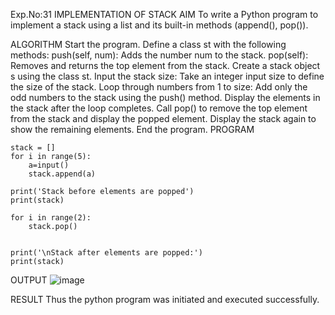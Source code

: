 Exp.No:31
IMPLEMENTATION OF STACK
AIM
To write a Python program to implement a stack using a list and its built-in methods (append(), pop()).

ALGORITHM
Start the program.
Define a class st with the following methods:
push(self, num): Adds the number num to the stack.
pop(self): Removes and returns the top element from the stack.
Create a stack object s using the class st.
Input the stack size: Take an integer input size to define the size of the stack.
Loop through numbers from 1 to size: Add only the odd numbers to the stack using the push() method.
Display the elements in the stack after the loop completes.
Call pop() to remove the top element from the stack and display the popped element.
Display the stack again to show the remaining elements.
End the program.
PROGRAM
```
stack = []
for i in range(5):
    a=input()
    stack.append(a)

print('Stack before elements are popped')
print(stack)

for i in range(2):
    stack.pop()


print('\nStack after elements are popped:')
print(stack)

```
OUTPUT
![image](https://github.com/user-attachments/assets/35203373-578c-4dc9-8790-f5fd341e5c59)


RESULT
Thus the python program was initiated and executed successfully.
